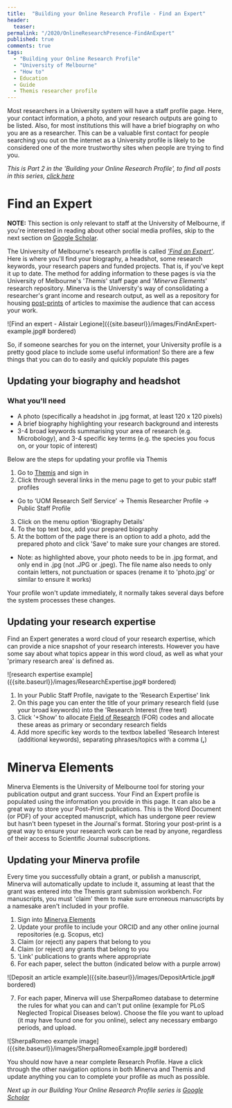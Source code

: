 ```yaml
---
title:  "Building your Online Research Profile - Find an Expert"
header:
  teaser:
permalink: "/2020/OnlineResearchPresence-FindAnExpert"
published: true
comments: true
tags:
  - "Building your Online Research Profile"
  - "University of Melbourne"
  - "How to"
  - Education
  - Guide
  - Themis researcher profile
---
```


Most researchers in a University system will have a staff profile page. Here, your contact information, a photo, and your research outputs are going to be listed. Also, for most institutions this will have a brief biography on who you are as a researcher. This can be a valuable first contact for people searching you out on the internet as a University profile is likely to be considered one of the more trustworthy sites when people are trying to find you.



_This is Part 2 in the 'Building your Online Research Profile', to find all posts in this series, [click here]({{site.baseurl}}/tags/#building-your-online-research-profile)_

# Find an Expert
__NOTE:__ This section is only relevant to staff at the University of Melbourne, if you're interested in reading about other social media profiles, skip to the next section on [Google Scholar](#google-scholar).

The University of Melbourne's research profile is called _['Find an Expert'](https://findanexpert.unimelb.edu.au/)_. Here is where you'll find your biography, a headshot, some research keywords, your research papers and funded projects. That is, if you've kept it up to date. The method for adding information to these pages is via the University of Melbourne's '_Themis_' staff page and '_Minerva Elements_' research repository. Minerva is the University's way of consolidating a researcher's grant income and research output, as well as a repository for housing [post-prints](https://en.wikipedia.org/wiki/Postprint) of articles to maximise the audience that can access your work.

![Find an expert - Alistair Legione]({{site.baseurl}}/images/FindAnExpert-example.jpg# bordered)


So, if someone searches for you on the internet, your University profile is a pretty good place to include some useful information! So there are a few things that you can do to easily and quickly populate this pages

## Updating your biography and headshot
### What you'll need
+ A photo (specifically a headshot in .jpg format, at least 120 x 120 pixels)
+ A brief biography highlighting your research background and interests
+ 3-4 broad keywords summarising your area of research (e.g. Microbology), and 3-4 specific key terms (e.g. the species you focus on, or your topic of interest)


Below are the steps for updating your profile via Themis

1. Go to [Themis](https://thmprod.themis.unimelb.edu.au/) and sign in
2. Click through several links in the menu page to get to your pubic staff profiles
  - Go to ‘UOM Research Self Service’ -> Themis Researcher Profile -> Public Staff Profile
3. Click on the menu option 'Biography Details'
4. To the top text box, add your prepared biography
5. At the bottom of the page there is an option to add a photo, add the prepared photo and click 'Save' to make sure your changes are stored.
  - Note: as highlighted above, your photo needs to be in .jpg format, and only end in .jpg (not .JPG or .jpeg). The file name also needs to only contain letters, not punctuation or spaces (rename it to 'photo.jpg' or similar to ensure it works)

Your profile won't update immediately, it normally takes several days before the system processes these changes.

## Updating your research expertise
Find an Expert generates a word cloud of your research expertise, which can provide a nice snapshot of your research interests. However you have some say about what topics appear in this word cloud, as well as what your 'primary research area' is defined as.

![research expertise example]({{site.baseurl}}/images/ResearchExpertise.jpg# bordered)

1. In your Public Staff Profile, navigate to the 'Research Expertise' link
2. On this page you can enter the title of your primary research field (use your broad keywords) into the 'Research Interest (free text)
3. Click '+Show' to allocate [Field of Research](https://staff.unimelb.edu.au/research/research-systems/reporting/for) (FOR) codes and allocate these areas as primary or secondary research fields
4. Add more specific key words to the textbox labelled 'Research Interest (additional keywords), separating phrases/topics with a comma (**,**)

# Minerva Elements
Minerva Elements is the University of Melbourne tool for storing your publication output and grant success. Your Find an Expert profile is populated using the information you provide in this page. It can also be a great way to store your Post-Print publications. This is the Word Document (or PDF) of your accepted manuscript, which has undergone peer review but hasn't been typeset in the Journal's format. Storing your post-print is a great way to ensure your research work can be read by anyone, regardless of their access to Scientific Journal subscriptions.

## Updating your Minerva profile
Every time you successfully obtain a grant, or publish a manuscript, Minerva will automatically update to include it, assuming at least that the grant was entered into the Themis grant submission workbench. For manuscripts, you must 'claim' them to make sure erroneous manuscripts by a namesake aren't included in your profile.

1. Sign into [Minerva Elements](https://minerva-elements.unimelb.edu.au/)
2. Update your profile to include your ORCID and any other online journal repositories (e.g. Scopus, etc)
3. Claim (or reject) any papers that belong to you
4. Claim (or reject) any grants that belong to you
5. 'Link' publications to grants where appropriate
6. For each paper, select the button (indicated below with a purple arrow)

  ![Deposit an article example]({{site.baseurl}}/images/DepositArticle.jpg# bordered)

7. For each paper, Minerva will use SherpaRomeo database to determine the rules for what you can and can't put online (example for PLoS Neglected Tropical Diseases below). Choose the file you want to upload (it may have found one for you online), select any necessary embargo periods, and upload.

  ![SherpaRomeo example image]({{site.baseurl}}/images/SherpaRomeoExample.jpg# bordered)


You should now have a near complete Research Profile. Have a click through the other navigation options in both Minerva and Themis and update anything you can to complete your profile as much as possible.

_Next up in our Building Your Online Research Profile series is [Google Scholar]({{site.baseurl}}/2020/OnlineResearchPresence-GoogleScholar)_
